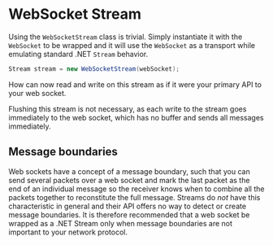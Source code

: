 # WebSocket Stream

Using the `WebSocketStream` class is trivial. Simply instantiate it with the `WebSocket`
to be wrapped and it will use the `WebSocket` as a transport while emulating standard
.NET `Stream` behavior.

```cs
Stream stream = new WebSocketStream(webSocket);
```

How can now read and write on this stream as if it were your primary API to your web socket.

Flushing this stream is not necessary, as each write to the stream goes immediately
to the web socket, which has no buffer and sends all messages immediately.

## Message boundaries

Web sockets have a concept of a message boundary, such that you can send several packets
over a web socket and mark the last packet as the end of an individual message so the receiver
knows when to combine all the packets together to reconstitute the full message.
Streams do *not* have this characteristic in general and their API offers no way to
detect or create message boundaries. It is therefore recommended that a web socket be wrapped
as a .NET Stream only when message boundaries are not important to your network protocol.
